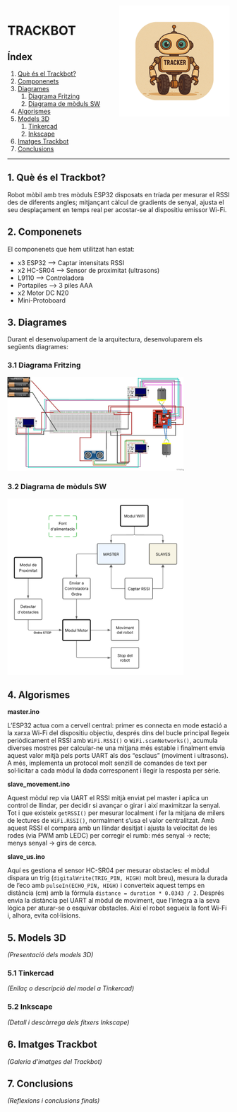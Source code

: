 <img src="/assets/Trackbot.png" align="right" width="250" alt="header pic" />

# TRACKBOT

## Índex
1. [Què és el Trackbot?](#1-què-és-el-trackbot)
2. [Componenets](#2-componenets)
3. [Diagrames](#3-diagrames)
   1. [Diagrama Fritzing](#31-diagrama-fritzing)
   2. [Diagrama de mòduls SW](#32-diagrama-de-mòduls-sw)
4. [Algorismes](#4-algorismes)
5. [Models 3D](#5-models-3d)
   1. [Tinkercad](#51-tinkercad)
   2. [Inkscape](#52-inkscape)
6. [Imatges Trackbot](#6-imatges-trackbot)
7. [Conclusions](#7-conclusions)

---

## 1. Què és el Trackbot?

Robot mòbil amb tres mòduls ESP32 disposats en tríada per mesurar el RSSI des de diferents angles; mitjançant càlcul de gradients de senyal, ajusta el seu desplaçament en temps real per acostar-se al dispositiu emissor Wi-Fi.

## 2. Componenets

El componenets que hem utilitzat han estat:

- x3 ESP32 --> Captar intensitats RSSI
- x2 HC-SR04 --> Sensor de proximitat (ultrasons)
- L9110 --> Controladora
- Portapiles --> 3 piles AAA
- x2 Motor DC N20
- Mini-Protoboard

## 3. Diagrames

Durant el desenvolupament de la arquitectura, desenvoluparem els següents diagrames:

### 3.1 Diagrama Fritzing

<img src="/assets/DiagramaFritzing.jpg" alt="Diagrama Fritzing" width="400" />

### 3.2 Diagrama de mòduls SW

<img src="/assets/DiagramaSW.png" alt="Diagrama SW" width="400" />

## 4. Algorismes

**master.ino**

L’ESP32 actua com a cervell central: primer es connecta en mode estació a la xarxa Wi-Fi del dispositiu objectiu, després dins del bucle principal llegeix periòdicament el RSSI amb `WiFi.RSSI()` o `WiFi.scanNetworks()`, acumula diverses mostres per calcular-ne una mitjana més estable i finalment envia aquest valor mitjà pels ports UART als dos “esclaus” (moviment i ultrasons). A més, implementa un protocol molt senzill de comandes de text per sol·licitar a cada mòdul la dada corresponent i llegir la resposta per sèrie.

**slave\_movement.ino**

Aquest mòdul rep via UART el RSSI mitjà enviat pel master i aplica un control de llindar,  per decidir si avançar o girar i així maximitzar la senyal. Tot i que existeix `getRSSI()` per mesurar localment i fer la mitjana de milers de lectures de `WiFi.RSSI()`, normalment s’usa el valor centralitzat. Amb aquest RSSI el compara amb un llindar desitjat i ajusta la velocitat de les rodes (via PWM amb LEDC) per corregir el rumb: més senyal → recte; menys senyal → girs de cerca.

**slave\_us.ino**

Aquí es gestiona el sensor HC-SR04 per mesurar obstacles: el mòdul dispara un trig (`digitalWrite(TRIG_PIN, HIGH)` molt breu), mesura la durada de l’eco amb `pulseIn(ECHO_PIN, HIGH)` i converteix aquest temps en distància (cm) amb la fórmula `distance = duration * 0.0343 / 2`. Després envia la distància pel UART al mòdul de moviment, que l’integra a la seva lògica per aturar-se o esquivar obstacles. Així el robot segueix la font Wi-Fi i, alhora, evita col·lisions.

## 5. Models 3D

*(Presentació dels models 3D)*

### 5.1 Tinkercad

*(Enllaç o descripció del model a Tinkercad)*

### 5.2 Inkscape

*(Detall i descàrrega dels fitxers Inkscape)*

## 6. Imatges Trackbot

*(Galeria d’imatges del Trackbot)*

## 7. Conclusions

*(Reflexions i conclusions finals)*
